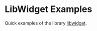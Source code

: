 # LibWidget Examples
Quick examples of the library [libwidget](https://github.com/KtorZ/libwidget). 


